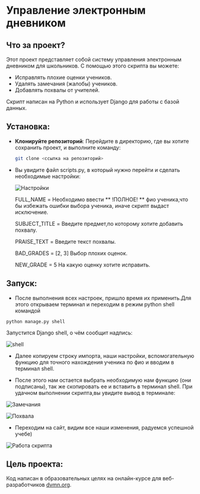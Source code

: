 # Управление электронным дневником

## Что за проект?

Этот проект представляет собой систему управления электронным дневником для школьников. С помощью этого скрипта вы можете:

- Исправлять плохие оценки учеников.
- Удалять замечания (жалобы) учеников.
- Добавлять похвалы от учителей.

Скрипт написан на Python и использует Django для работы с базой данных.

## Установка:

- **Клонируйте репозиторий**:
   Перейдите в директорию, где вы хотите сохранить проект, и выполните команду:
   ```bash
   git clone <ссылка на репозиторий>
   ```
   
- Вы увидите файл scripts.py, в который нужно перейти и сделать необходимые настройки:

   ![Настройки](https://i.postimg.cc/KjhLfg2k/image.jpg)
   
   FULL_NAME = Необходимо ввести ** !ПОЛНОЕ! ** фио ученика,что бы избежать ошибки выбора ученика, иначе скрипт выдаст исключение.
   
   SUBJECT_TITLE = Введите предмет,по которому хотите добавить похвалу.
   
   PRAISE_TEXT = Введите текст похвалы.
   
   BAD_GRADES = [2, 3] Выбор плохих оценок.
   
   NEW_GRADE = 5 На какую оценку хотите исправить.
   
## Запуск:

- После выполнения всех настроек, пришло время их применить.Для этого открываем терминал и переходим в режим python shell командой 
```
python manage.py shell
```

Запустится Django shell, о чём сообщит надпись:

![shell](https://i.postimg.cc/zGxcQq3X/image.jpg)

- Далее копируем строку импорта, наши настройки, вспомогательную функцию для точного нахождения ученика по фио и вводим в терминал shell.

- После этого нам остается выбрать необходимую нам функцию (они подписаны), так же скопировать ее и вставить в терминал shell.
При удачном выполнении скрипта,вы увидите вывод в терминале:

![Замечания](https://i.postimg.cc/zGkyZc1f/image.jpg)

![Похвала](https://i.postimg.cc/Y9T9zcQd/image.jpg)

- Переходим на сайт, видим все наши изменения, радуемся успешной учебе)

![Работа скрипта](https://i.postimg.cc/7LfJ3npY/image.jpg)


## Цель проекта:

Код написан в образовательных целях на онлайн-курсе для веб-разработчиков [dvmn.org](https://dvmn.org/).